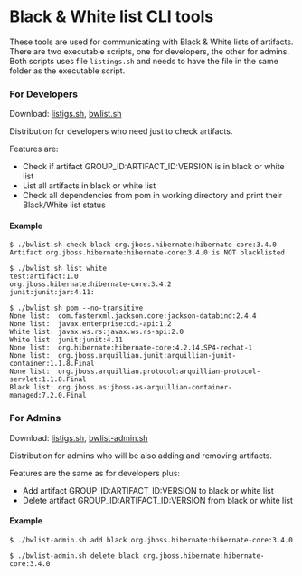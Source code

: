 # Black & White list CLI tools

These tools are used for communicating with Black & White lists of artifacts. There are two executable
scripts, one for developers, the other for admins. Both scripts uses file `listings.sh` and needs to
have the file in the same folder as the executable script.

### For Developers
Download: [listigs.sh](https://raw.githubusercontent.com/project-ncl/dependency-analysis/master/cli/listings.sh), [bwlist.sh](https://raw.githubusercontent.com/project-ncl/dependency-analysis/master/cli/bwlist.sh)

Distribution for developers who need just to check artifacts.

Features are:
* Check if artifact GROUP_ID:ARTIFACT_ID:VERSION is in black or white list
* List all artifacts in black or white list
* Check all dependencies from pom in working directory and print their Black/White list status

#### Example
```
$ ./bwlist.sh check black org.jboss.hibernate:hibernate-core:3.4.0
Artifact org.jboss.hibernate:hibernate-core:3.4.0 is NOT blacklisted
```
```
$ ./bwlist.sh list white
test:artifact:1.0
org.jboss.hibernate:hibernate-core:3.4.2
junit:junit:jar:4.11:
```
```
$ ./bwlist.sh pom --no-transitive
None list:  com.fasterxml.jackson.core:jackson-databind:2.4.4
None list:  javax.enterprise:cdi-api:1.2
White list: javax.ws.rs:javax.ws.rs-api:2.0
White list: junit:junit:4.11
None list:  org.hibernate:hibernate-core:4.2.14.SP4-redhat-1
None list:  org.jboss.arquillian.junit:arquillian-junit-container:1.1.8.Final
None list:  org.jboss.arquillian.protocol:arquillian-protocol-servlet:1.1.8.Final
Black list: org.jboss.as:jboss-as-arquillian-container-managed:7.2.0.Final
```
### For Admins
Download: [listigs.sh](https://raw.githubusercontent.com/project-ncl/dependency-analysis/master/cli/listings.sh), [bwlist-admin.sh](https://raw.githubusercontent.com/project-ncl/dependency-analysis/master/cli/bwlist-admin.sh)

Distribution for admins who will be also adding and removing artifacts.

Features are the same as for developers plus:
 * Add artifact GROUP_ID:ARTIFACT_ID:VERSION to black or white list
 * Delete artifact GROUP_ID:ARTIFACT_ID:VERSION from black or white list

#### Example
```
$ ./bwlist-admin.sh add black org.jboss.hibernate:hibernate-core:3.4.0
```
```
$ ./bwlist-admin.sh delete black org.jboss.hibernate:hibernate-core:3.4.0
```
